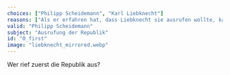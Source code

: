 ```yaml
---
choices: ["Philipp Scheidemann", "Karl Liebknecht"]
reasons: ["Als er erfahren hat, dass Liebknecht sie ausrufen wollte, kam er ihn zuvor.", "Zwar wollte er eigentlich zuerst die Republik ausrufen, jedoch war Philipp Scheidemann schneller."]
valid: "Philipp Scheidemann"
subject: "Ausrufung der Republik"
id: "0_first"
image: "liebknecht_mirrored.webp"
---
```

Wer rief zuerst die Republik aus?